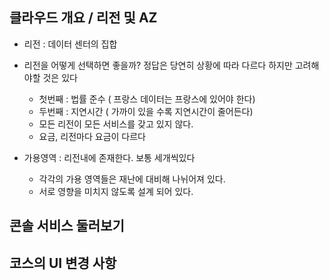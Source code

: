## 클라우드 개요 / 리전 및 AZ

+ 리전 : 데이터 센터의 집합
+ 리전을 어떻게 선택하면 좋을까? 정답은 당연히 상황에 따라 다르다 하지만 고려해야할 것은 있다
  - 첫번째 : 법률 준수 ( 프랑스 데이터는 프랑스에 있어야 한다)
  - 두번째 : 지연시간 ( 가까이 있을 수록 지연시간이 줄어든다)
  - 모든 리전이 모든 서비스를 갖고 있지 않다.
  - 요금, 리전마다 요금이 다르다

+ 가용영역 : 리전내에 존재한다. 보통 세개씩있다
  - 각각의 가용 영역들은 재난에 대비해 나뉘어져 있다.
  - 서로 영향을 미치지 않도록 설계 되어 있다.

## 콘솔 서비스 둘러보기

## 코스의 UI 변경 사항
